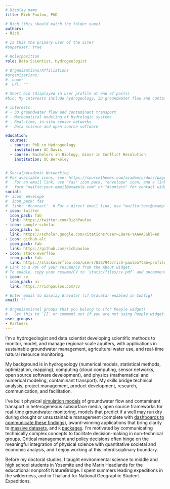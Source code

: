 ```yaml
---
# Display name
title: Rich Pauloo, PhD

# Rich (this should match the folder name)
authors:
- Rich

# Is this the primary user of the site?
#superuser: true

# Role/position
role: Data Scientist, Hydrogeologist 

# Organizations/Affiliations
#organizations:
#- name: 
#  url: ""

# Short bio (displayed in user profile at end of posts)
#bio: My interests include hydrogeology, 3D groundwater flow and contaminant transport simulation, data science and web technologies, and building simple solutions to complex problems.

# interests:
# - 3D groundwater flow and contaminant transport
# - Mathematical modeling of hydrologic systems
# - Real-time, in-situ sensor networks
# - Data science and open source software

education:
  courses:
  - course: PhD in Hydrogeology
    institution: UC Davis
  - course: Bachelors in Biology, minor in Conflict Resolution
    institution: UC Berkeley


# Social/Academic Networking
# For available icons, see: https://sourcethemes.com/academic/docs/page-builder/#icons
#   For an email link, use "fas" icon pack, "envelope" icon, and a link in the
#   form "mailto:your-email@example.com" or "#contact" for contact widget.
social:
#- icon: envelope
#  icon_pack: fas
#  link: '#contact'  # For a direct email link, use "mailto:test@example.org".
- icon: twitter
  icon_pack: fab
  link: https://twitter.com/RichPauloo
- icon: google-scholar
  icon_pack: ai
  link: https://scholar.google.com/citations?user=LDere-YAAAAJ&hl=en
- icon: github-alt
  icon_pack: fab
  link: https://github.com/richpauloo
- icon: stack-overflow
  icon_pack: fab
  link: https://stackoverflow.com/users/8367943/rich-pauloo?tab=profile
# Link to a PDF of your resume/CV from the About widget.
# To enable, copy your resume/CV to `static/files/cv.pdf` and uncomment the lines below.
- icon: cv
  icon_pack: ai
  link: https://richpauloo.com/cv

# Enter email to display Gravatar (if Gravatar enabled in Config)
email: ""

# Organizational groups that you belong to (for People widget)
#   Set this to `[]` or comment out if you are not using People widget.
user_groups:
- Partners
---
```


I'm a hydrogeologist and data scientist developing scientific methods to monitor, model, and manage regional-scale aquifers, with applications in sustainable groundwater management, agricultural water use, and real-time natural resource monitoring.

My background is in hydrogeology (numerical models, statistical methods, optimization, mapping), computing (cloud computing, sensor networks, open source software development), and physics (mathematical and numerical modeling, contaminant transport). My skills bridge technical analysis, project management, product development, research, communication, and facilitation.

I've built physical [simulation models](https://www.richpauloo.com/publication/vhgr/) of groundwater flow and contaminant transport in heterogeneous subsurface media, open source frameworks for [real-time groundwater monitoring](https://www.richpauloo.com/project/lcsn/), models that predict if a [well may run dry](https://www.richpauloo.com/publication/well-failure/) during drought or unsustainable management (complete with [dashboards to communicate these findings](https://www.gsawellfailure.com)), award-winning applications that bring clarity to [massive datasets]((http://www.calwaterquality.com)), and `R` [packages](https://github.com/richpauloo/textme).
I'm motivated by communicating technically complex concepts to facilitate decision-making in non-technical groups. Critical management and policy decisions often hinge on the meaningful integration of physical science with quantitative societal and economic analysis, and I enjoy working at this interdisciplinary boundary.

Before my doctoral studies, I taught environmental science to middle and high school students in Yosemite and the Marin Headlands for the educational nonprofit NatureBridge. I spent summers leading expeditions in the wilderness, and in Thailand for National Geographic Student Expeditions. 
